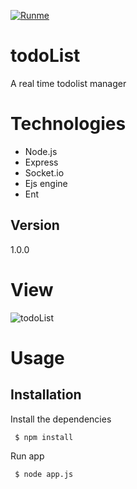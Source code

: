[![Runme](https://runme.io/static/button.svg)](https://runme.io/run?app_id=fd75ac44-1bda-4781-b655-df337057718f)
# todoList
A real time todolist manager 

<h1>Technologies</h1>
<ul>
<li>Node.js</li>
<li>Express</li>
<li>Socket.io</li>
<li>Ejs engine</li>
<li>Ent</li>
</ul>

<h2>Version</h2>
1.0.0

<h1>View</h1>

![todoList](https://user-images.githubusercontent.com/45342658/62400948-6451c580-b581-11e9-8de6-6c71882fbcb2.gif)

<h1>Usage</h1>
<h2>Installation</h2>
<p>Install the dependencies</p>
<p><code> $ npm install </code></p>
<p>Run app</p>
<p><code> $ node app.js </code></p>
